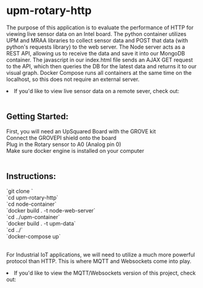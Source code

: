 # upm-rotary-http
<p>The purpose of this application is to evaluate the performance of HTTP for viewing live sensor data on an Intel board. The python container utilizes UPM and MRAA libraries to collect sensor data and POST that data (with python's requests library) to the web server. The Node server acts as a REST API, allowing us to receive the data and save it into our MongoDB container. The javascript in our index.html file sends an AJAX GET request to the API, which then queries the DB for the latest data and returns it to our visual graph. Docker Compose runs all containers at the same time on the localhost, so this does not require an external server.
</p>
<li>If you'd like to view live sensor data on a remote sever, check out: </li>
<br>
<h2>Getting Started:</h2>
First, you will need an UpSquared Board with the GROVE kit<br>
Connect the GROVEPI shield onto the board <br>
Plug in the Rotary sensor to A0 (Analog pin 0)<br>
Make sure docker engine is installed on your computer<br>
<br>
<h2>Instructions:</h2>
`git clone <a href="https://github.com/mdrolet01/upm-rotary-http.git"></a> ` <br>
`cd upm-rotary-http` <br>
`cd node-container`<br>
`docker build . -t node-web-server` <br>
`cd ../upm-container` <br>
`docker build . -t upm-data` <br>
`cd ../` <br>
`docker-compose up`<br>
<br>
<p>For Industrial IoT applications, we will need to utilize a much more powerful protocol than HTTP. This is where MQTT and Websockets come into play.</p>
<li>If you'd like to view the MQTT/Websockets version of this project, check out: </li>
